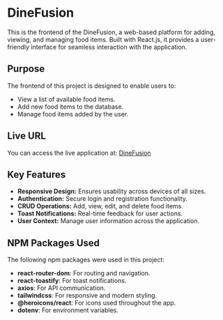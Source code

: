# DineFusion

This is the frontend of the DineFusion, a web-based platform for adding, viewing, and managing food items. Built with React.js, it provides a user-friendly interface for seamless interaction with the application.

## Purpose
The frontend of this project is designed to enable users to:
- View a list of available food items.
- Add new food items to the database.
- Manage food items added by the user.

## Live URL
You can access the live application at: [DineFusion](https://restaurant-management-66f13.web.app/)

## Key Features
- **Responsive Design:** Ensures usability across devices of all sizes.
- **Authentication:** Secure login and registration functionality.
- **CRUD Operations:** Add, view, edit, and delete food items.
- **Toast Notifications:** Real-time feedback for user actions.
- **User Context:** Manage user information across the application.

## NPM Packages Used
The following npm packages were used in this project:
- **react-router-dom**: For routing and navigation.
- **react-toastify**: For toast notifications.
- **axios**: For API communication.
- **tailwindcss**: For responsive and modern styling.
- **@heroicons/react**: For icons used throughout the app.
- **dotenv**: For environment variables.
